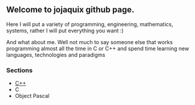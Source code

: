 ## Welcome to jojaquix github page.

Here I will put a variety of programming, engineering, mathematics, systems, rather I will put everything you want :)

And what about me. Well not much to say someone else that works programming almost all the time in C or C++ and
spend time learning new languages, technologies and paradigms

### Sections

- [C++](cpp.md)
- C
- Object Pascal

